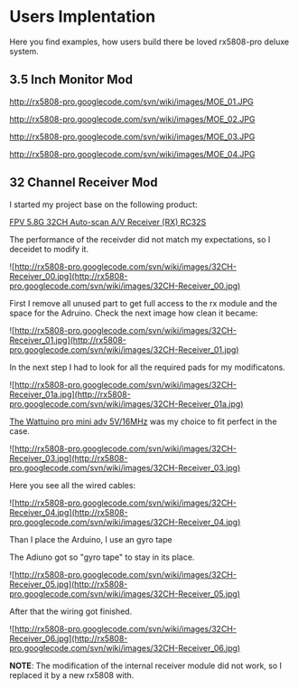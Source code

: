 # Users Implentation #



Here you find examples, how users build there be loved rx5808-pro deluxe system.

## 3.5 Inch Monitor Mod ##


http://rx5808-pro.googlecode.com/svn/wiki/images/MOE_01.JPG

http://rx5808-pro.googlecode.com/svn/wiki/images/MOE_02.JPG

http://rx5808-pro.googlecode.com/svn/wiki/images/MOE_03.JPG

http://rx5808-pro.googlecode.com/svn/wiki/images/MOE_04.JPG

## 32 Channel Receiver Mod ##

I started my project base on the following product:

[FPV 5.8G 32CH Auto-scan A/V Receiver (RX) RC32S](http://www.himodel.com/FPV_Telemetry/FPV_5.8G_32CH_Auto-scan_A_V_Receiver_RX_RC32S_32CH_Edition.html)

The performance of the receivder did not match my expectations, so I deceidet to modify it.

![http://rx5808-pro.googlecode.com/svn/wiki/images/32CH-Receiver_00.jpg](http://rx5808-pro.googlecode.com/svn/wiki/images/32CH-Receiver_00.jpg)

First I remove all unused part to get full access to the rx module and the space for the Adruino.
Check the next image how clean it became:

![http://rx5808-pro.googlecode.com/svn/wiki/images/32CH-Receiver_01.jpg](http://rx5808-pro.googlecode.com/svn/wiki/images/32CH-Receiver_01.jpg)

In the next step I had to look for all the required pads for my modificatons.


![http://rx5808-pro.googlecode.com/svn/wiki/images/32CH-Receiver_01a.jpg](http://rx5808-pro.googlecode.com/svn/wiki/images/32CH-Receiver_01a.jpg)

[The Wattuino pro mini adv 5V/16MHz](http://www.watterott.com/de/Wattuino-pro-mini-5V-16MH) was my choice to fit perfect in the case.

![http://rx5808-pro.googlecode.com/svn/wiki/images/32CH-Receiver_03.jpg](http://rx5808-pro.googlecode.com/svn/wiki/images/32CH-Receiver_03.jpg)

Here you see all the wired cables:

![http://rx5808-pro.googlecode.com/svn/wiki/images/32CH-Receiver_04.jpg](http://rx5808-pro.googlecode.com/svn/wiki/images/32CH-Receiver_04.jpg)

Than I place the Arduino, I use an gyro tape

The Adiuno got so "gyro tape" to stay in its place.

![http://rx5808-pro.googlecode.com/svn/wiki/images/32CH-Receiver_05.jpg](http://rx5808-pro.googlecode.com/svn/wiki/images/32CH-Receiver_05.jpg)

After that the wiring got finished.

![http://rx5808-pro.googlecode.com/svn/wiki/images/32CH-Receiver_06.jpg](http://rx5808-pro.googlecode.com/svn/wiki/images/32CH-Receiver_06.jpg)

**NOTE**: The modification of the internal receiver module did not work, so I replaced it by a new rx5808 with.